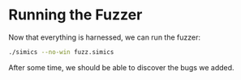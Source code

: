# Running the Fuzzer

Now that everything is harnessed, we can run the fuzzer:

```sh
./simics --no-win fuzz.simics
```

After some time, we should be able to discover the bugs we added.